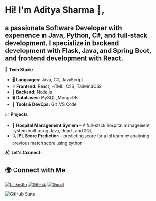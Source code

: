 
# Hi! I'm Aditya Sharma 👋,
 ## a passionate Software Developer with experience in Java, Python, C#, and full-stack development. I specialize in backend development with Flask, Java, and Spring Boot, and frontend development with React.

🌟 **Tech Stack:**
- 🖥️ **Languages:** Java, C#, JavaScript
- 🔥 **Frontend:** React, HTML, CSS, TailwindCSS
- 🚀 **Backend:** Node.js
- 🛢️ **Databases:** MySQL, MongoDB
- 🧰 **Tools & DevOps:** Git, VS Code

📈 **Projects:**  
- 🏥 **Hospital Management System** – A full-stack hospital management system built using Java, React, and SQL.  
- 🔍 **IPL Score Prediction** – predicting score for a ipl team by analysing previous match score using python   

📬 **Let's Connect:**  
## 🌍 Connect with Me  
[![LinkedIn](https://icons8.com/icon/84888/linkedin)](https://www.linkedin.com/in/aditya-sharma-a1606325a/)
[![GitHub](https://in.images.search.yahoo.com/images/view;_ylt=AwrKEYNtALNn8gMxZJK9HAx.;_ylu=c2VjA3NyBHNsawNpbWcEb2lkA2Y0ZDM4NmM1NWM4YjBmZGU0ZDlmZTU2NGQ2YzU5ZWJjBGdwb3MDNARpdANiaW5n?back=https%3A%2F%2Fin.images.search.yahoo.com%2Fsearch%2Fimages%3Fp%3Dsocial%2Bmedia%2Bicons%2Bfor%2Bgithub%2BReadme%26type%3DE210IN826G0%26fr%3Dmcafee%26fr2%3Dpiv-web%26tab%3Dorganic%26ri%3D4&w=512&h=512&imgurl=cdn0.iconfinder.com%2Fdata%2Ficons%2Fsocial-media-2372%2F24%2Fsocial_media-20-512.png&rurl=https%3A%2F%2Fwww.iconfinder.com%2Ficons%2F6863745%2Fgithub_media_social_icon&size=24KB&p=social+media+icons+for+github+Readme&oid=f4d386c55c8b0fde4d9fe564d6c59ebc&fr2=piv-web&fr=mcafee&tt=Github%2C+media%2C+social+icon+-+Free+download+on+Iconfinder&b=0&ni=21&no=4&ts=&tab=organic&sigr=e0XIlqV2nNzV&sigb=l.CP8vYw3c__&sigi=MgE70UASVSEq&sigt=Zu8MI6jCB7dJ&.crumb=25AH74.7C.K&fr=mcafee&fr2=piv-web&type=E210IN826G0)](https://github.com/Adityasharma081003)
[![Gmail](https://in.images.search.yahoo.com/images/view;_ylt=AwrKBJTkALNnvFsnM2i9HAx.;_ylu=c2VjA3NyBHNsawNpbWcEb2lkAzYyMWQwMzE3YmRlMGJiMTQ4ZDA3YzY5YmI1YTc0ZWE5BGdwb3MDNzAEaXQDYmluZw--?back=https%3A%2F%2Fin.images.search.yahoo.com%2Fsearch%2Fimages%3Fp%3Dsocial%2Bmedia%2Bicons%2Bfor%2Bgmail%2Breadme%2Bblack%26ei%3DUTF-8%26type%3DE210IN826G0%26fr%3Dmcafee%26fr2%3Dp%253As%252Cv%253Ai%252Cm%253Asb-top%26nost%3D1%26tab%3Dorganic%26ri%3D70&w=980&h=980&imgurl=icon-library.com%2Fimages%2Fgmail-icon-black-and-white%2Fgmail-icon-black-and-white-4.jpg&rurl=https%3A%2F%2Ficon-library.com%2Ficon%2Fgmail-icon-black-and-white-4.html&size=15KB&p=social+media+icons+for+gmail+readme+black&oid=621d0317bde0bb148d07c69bb5a74ea9&fr2=p%3As%2Cv%3Ai%2Cm%3Asb-top&fr=mcafee&tt=Gmail+Icon+Black+And+White+%23286707+-+Free+Icons+Library&b=61&ni=160&no=70&ts=&tab=organic&sigr=VpLj0hsE7YsH&sigb=B6S6SrjyY2lB&sigi=O1LDllCSYOOe&sigt=gZdt2c17v1EJ&.crumb=25AH74.7C.K&fr=mcafee&fr2=p%3As%2Cv%3Ai%2Cm%3Asb-top&type=E210IN826G0)](rs6441419@gmail.com)
 

![GitHub Stats](https://github-readme-stats.vercel.app/api?username=Adityasharma081003&show_icons=true&theme=radical)

